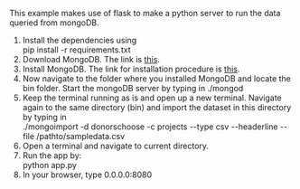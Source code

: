 This example makes use of flask to make a python server to run the data queried from mongoDB.<br/>
1. Install the dependencies using<br/>
	pip install -r requirements.txt <br/>
2. Download MongoDB. The link is <a href = "https://www.mongodb.org/downloads#production">this</a>.<br/>
3. Install MongoDB. The link for installation procedure is <a href = "https://docs.mongodb.org/manual/installation/">this</a>.  <br/>
4. Now navigate to the folder where you installed MongoDB and locate the bin folder. Start the mongoDB server by typing in ./mongod <br>
5. Keep the terminal running as is and open up a new terminal. Navigate again to the same directory (bin) and import the dataset in this directory by typing in <br>
   ./mongoimport -d donorschoose -c projects --type csv --headerline --file /pathto/sampledata.csv<br/>
6. Open a terminal and navigate to current directory.
7. Run the app by:<br/>
	python app.py<br/>
8. In your browser, type 0.0.0.0:8080 
